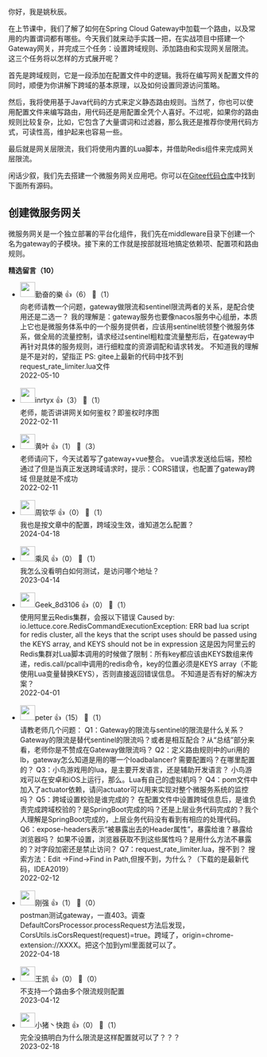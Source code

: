 你好，我是姚秋辰。

在上节课中，我们了解了如何在Spring Cloud Gateway中加载一个路由，以及常用的内置谓词都有哪些。今天我们就来动手实践一把，在实战项目中搭建一个Gateway网关，并完成三个任务：设置跨域规则、添加路由和实现网关层限流。这三个任务将以怎样的方式展开呢？

首先是跨域规则，它是一段添加在配置文件中的逻辑。我将在编写网关配置文件的同时，顺便为你讲解下跨域的基本原理，以及如何设置同源访问策略。

然后，我将使用基于Java代码的方式来定义静态路由规则。当然了，你也可以使用配置文件来编写路由，用代码还是用配置全凭个人喜好。不过呢，如果你的路由规则比较复杂，比如，它包含了大量谓词和过滤器，那么我还是推荐你使用代码方式，可读性高，维护起来也容易一些。

最后就是网关层限流，我们将使用内置的Lua脚本，并借助Redis组件来完成网关层限流。

闲话少叙，我们先去搭建一个微服务网关应用吧。你可以在[Gitee代码仓库](https://gitee.com/banxian-yao/geekbang-coupon-center)中找到下面所有源码。

## 创建微服务网关

微服务网关是一个独立部署的平台化组件，我们先在middleware目录下创建一个名为gateway的子模块。接下来的工作就是按部就班地搞定依赖项、配置项和路由规则。
<div><strong>精选留言（10）</strong></div><ul>
<li><img src="https://static001.geekbang.org/account/avatar/00/1b/71/f0/07c72ca6.jpg" width="30px"><span>勤奋的樂</span> 👍（6） 💬（1）<div>向老师请教一个问题，gateway做限流和sentinel限流两者的关系，是配合使用还是二选一？
我的理解是：gateway服务也要像nacos服务中心组册，本质上它也是微服务体系中的一个服务提供者，应该用sentinel统领整个微服务体系，做全局的流量控制，请求经过sentinel粗粒度流量整形后，在gateway中再针对具体的服务规则，进行细粒度的资源调配和请求转发。
不知道我的理解是不是对的，望指正
PS: gitee上最新的代码中找不到request_rate_limiter.lua文件</div>2022-05-10</li><br/><li><img src="https://static001.geekbang.org/account/avatar/00/13/03/e2/5768d26e.jpg" width="30px"><span>inrtyx</span> 👍（3） 💬（1）<div>老师，能否讲讲网关如何鉴权？即鉴权时序图</div>2022-02-11</li><br/><li><img src="https://static001.geekbang.org/account/avatar/00/23/96/fb/af39abb1.jpg" width="30px"><span>黄叶</span> 👍（1） 💬（3）<div>老师请问下，今天试着写了gateway+vue整合。
vue请求发送给后端，预检通过了但是当真正发送跨域请求时，提示：CORS错误，也配置了gateway跨域 但是就是不成功</div>2022-02-11</li><br/><li><img src="https://static001.geekbang.org/account/avatar/00/13/1d/4f/3f042031.jpg" width="30px"><span>周钦华</span> 👍（0） 💬（1）<div>我也是按文章中的配置，跨域没生效，谁知道怎么配置？</div>2024-04-18</li><br/><li><img src="https://static001.geekbang.org/account/avatar/00/14/00/5e/73dd7bf6.jpg" width="30px"><span>乘风</span> 👍（0） 💬（1）<div>我怎么没看明白如何测试，是访问哪个地址？</div>2023-04-14</li><br/><li><img src="" width="30px"><span>Geek_8d3106</span> 👍（0） 💬（1）<div>使用阿里云Redis集群，会报以下错误
Caused by: io.lettuce.core.RedisCommandExecutionException: ERR bad lua script for redis cluster, all the keys that the script uses should be passed using the KEYS array, and KEYS should not be in expression
这是因为阿里云的Redis集群对Lua脚本调用的时候做了限制：所有key都应该由KEYS数组来传递，redis.call&#47;pcall中调用的redis命令，key的位置必须是KEYS array（不能使用Lua变量替换KEYS），否则直接返回错误信息。
不知道是否有好的解决方案？</div>2022-04-01</li><br/><li><img src="https://static001.geekbang.org/account/avatar/00/10/25/87/f3a69d1b.jpg" width="30px"><span>peter</span> 👍（15） 💬（1）<div>请教老师几个问题：
Q1：Gateway的限流与sentinel的限流是什么关系？
Gateway的限流是替代sentinel的限流吗？或者是相互配合？从“总结”部分来看，老师你是不赞成在Gateway做限流吗？
Q2：定义路由规则中的uri用的lb，gateway怎么知道是用的哪一个loadbalancer? 需要配置吗？在哪里配置的？
Q3：小鸟游戏用的lua，是主要开发语言，还是辅助开发语言？
小鸟游戏可以在安卓和iOS上运行，那么。Lua有自己的虚拟机吗？
Q4：pom文件中加入了actuator依赖，请问actuator可以用来实现对整个微服务系统的监控吗？
Q5：跨域设置校验是谁完成的？
在配置文件中设置跨域信息后，是谁负责完成跨域校验的？是SpringBoot完成的吗？还是上层业务代码完成的？我个人理解是SpringBoot完成的，上层业务代码没有看到有相应的处理代码。
Q6：expose-headers表示“被暴露出去的Header属性”，暴露给谁？暴露给浏览器吗？ 如果不设置，浏览器获取不到这些属性吗？是用什么方法不暴露的？对字段加密还是禁止访问？
Q7：request_rate_limiter.lua，搜不到？
搜索方法：Edit -&gt;Find-&gt;Find in Path,但搜不到，为什么？（下载的是最新代码，IDEA2019）</div>2022-02-12</li><br/><li><img src="https://static001.geekbang.org/account/avatar/00/0f/70/12/f96d267e.jpg" width="30px"><span>刚强</span> 👍（1） 💬（0）<div>postman测试gateway，一直403。调查DefaultCorsProcessor.processRequest方法后发现，CorsUtils.isCorsRequest(request)=true。跨域了，origin=chrome-extension:&#47;&#47;XXXX。把这个加到yml里面就可以了。</div>2022-04-18</li><br/><li><img src="https://thirdwx.qlogo.cn/mmopen/vi_32/Q0j4TwGTfTJcpcmjJiaIwRedGZFhNyPOSiadnK0G64KuZEbXHxATwDrN3J1SgsPibx2VMRloc9q9ianXHKhICfjKfw/132" width="30px"><span>王凯</span> 👍（0） 💬（0）<div>不支持一个路由多个限流规则配置</div>2023-04-12</li><br/><li><img src="https://static001.geekbang.org/account/avatar/00/1a/8d/f2/3b122904.jpg" width="30px"><span>小猪丶快跑</span> 👍（0） 💬（1）<div>完全没搞明白为什么限流是这样配置就可以了？？？</div>2023-02-18</li><br/>
</ul>